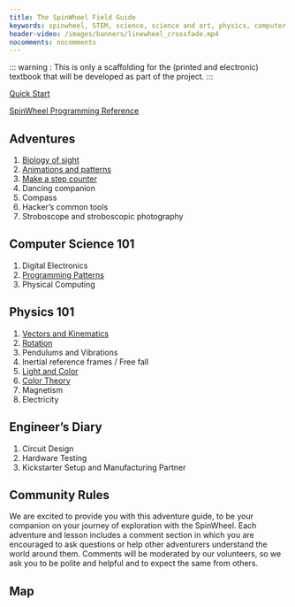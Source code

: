 ```yaml
---
title: The SpinWheel Field Guide
keywords: spinwheel, STEM, science, science and art, physics, computer science, middle school, high school, textbook
header-video: /images/banners/linewheel_crossfade.mp4
nocomments: nocomments
---
```


::: warning :
This is only a scaffolding for the (printed and electronic) textbook that will be developed as part of the project.
:::

[Quick Start](/quickstart)

[SpinWheel Programming Reference](/basics)

## Adventures

1. [Biology of sight](/sight)
2. [Animations and patterns](/animation)
3. [Make a step counter](/stepcounter)
4. Dancing companion
5. Compass
6. Hacker’s common tools
7. Stroboscope and stroboscopic photography

## Computer Science 101

1. Digital Electronics 
2. [Programming Patterns](/progpatterns)
3. Physical Computing

## Physics 101

1. [Vectors and Kinematics](/vectors)
2. [Rotation](/rotation)
3. Pendulums and Vibrations
4. Inertial reference frames / Free fall
5. [Light and Color](/lightandcolor)
6. [Color Theory](/colortheory)
7. Magnetism
8. Electricity

## Engineer’s Diary

1. Circuit Design
2. Hardware Testing
3. Kickstarter Setup and Manufacturing Partner

## Community Rules

We are excited to provide you with this adventure guide, to be your companion on your journey of exploration with the SpinWheel. Each adventure and lesson includes a comment section in which you are encouraged to ask questions or help other adventurers understand the world around them. Comments will be moderated by our volunteers, so we ask you to be polite and helpful and to expect the same from others.

## Map

<script src="/jquery.min.js"></script>
<script src="/springy/springy.js"></script>
<script src="/springy/springyui.js"></script>

<script>
var graphJSON = {
  "nodes": [
    "Quick Start",
    "Biology of Sight",
    "Stroboscope",
    "Animations and Patterns",
    "Step Counter",
    "Dancing Companion",
    "Compass",
    "Programming Patterns",
    "Light and Color",
    "Color Theory",
    "Inertial Reference Frames",
    "Rotation",
    "Magnetism",
    "Vectors and Kinematics"
  ],
  "edges": [
    ["Quick Start", "Biology of Sight"],
    ["Quick Start", "Stroboscope"],
    ["Quick Start", "Animations and Patterns"],
    ["Biology of Sight", "Light and Color"],
    ["Light and Color", "Color Theory"],
    ["Animations and Patterns", "Step Counter"],
    ["Animations and Patterns", "Programming Patterns"],
    ["Programming Patterns", "Dancing Companion"],
    ["Dancing Companion", "Compass"],
    ["Compass", "Magnetism"],
    ["Dancing Companion", "Inertial Reference Frames"],
    ["Dancing Companion", "Vectors and Kinematics"],
    ["Vectors and Kinematics", "Rotation"],
    ["Step Counter", "Inertial Reference Frames"],
  ]
};

jQuery(function(){
  var graph = new Springy.Graph();
  graph.loadJSON(graphJSON);

  var springy = jQuery('#springymap').springy({
    graph: graph,
    stiffnes: 200,
    repulsion: 2000,
    damping: 0.5
  });
});
</script>

<canvas id="springymap" width="800" height="600" />
